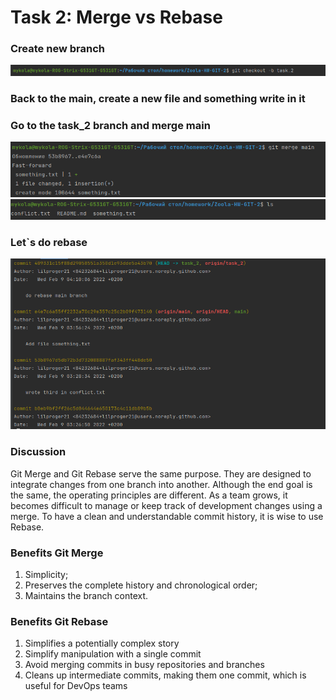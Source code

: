 # Task 2: Merge vs Rebase
### Create new branch
![new-branch](./images/Снимок-экрана-от-2022-02-09-03-50-56.png)
### Back to the main, create a new file and something write in it
### Go to the task_2 branch and merge main
![merge-branch](./images/Снимок-экрана-от-2022-02-09-04-00-24.png)
![merge-branch](./images/Снимок-экрана-от-2022-02-09-04-00-31.png)
### Let`s do rebase
![rebase-branch](./images/Снимок-экрана-от-2022-02-09-04-10-52.png)
### Discussion
Git Merge and Git Rebase serve the same purpose. 
They are designed to integrate changes from one branch into another. 
Although the end goal is the same, the operating principles are different.
As a team grows, it becomes difficult to manage or keep track of development changes using a merge. To have a clean and understandable commit history, it is wise to use Rebase.
### Benefits Git Merge
1. Simplicity;
2. Preserves the complete history and chronological order;
3. Maintains the branch context.
### Benefits Git Rebase
1. Simplifies a potentially complex story
2. Simplify manipulation with a single commit
3. Avoid merging commits in busy repositories and branches
4. Cleans up intermediate commits, making them one commit, which is useful for DevOps teams
